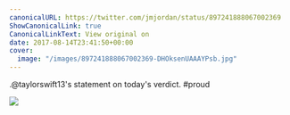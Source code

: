 ```yaml
---
canonicalURL: https://twitter.com/jmjordan/status/897241888067002369
ShowCanonicalLink: true
CanonicalLinkText: View original on
date: 2017-08-14T23:41:50+00:00
cover:
  image: "/images/897241888067002369-DHOksenUAAAYPsb.jpg"
---
```

.@taylorswift13's statement on today's verdict. #proud 

![](/images/897241888067002369-DHOksenUAAAYPsb.jpg)